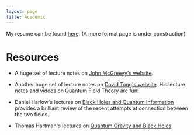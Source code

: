 ```yaml
---
layout: page
title: Academic
---
```

My resume can be found [here](https://github.com/adivijaykumar/resume/blob/master/main.pdf). (A more formal page is under construction)

# Resources

 * A huge set of lecture notes on [John McGreevy's website](https://mcgreevy.physics.ucsd.edu/).

 * Another huge set of lecture notes on [David Tong's website](http://www.damtp.cam.ac.uk/user/tong/teaching.html). His lecture notes and videos on Quantum Field Theory are fun!

 * Daniel Harlow's lectures on [Black Holes and Quantum Information](https://arxiv.org/abs/1409.1231) provides a brilliant review of the recent attempts at connection between the two fields.
 
 * Thomas Hartman's lectures on [Quantum Gravity and Black Holes](http://www.hartmanhep.net/topics2015/).